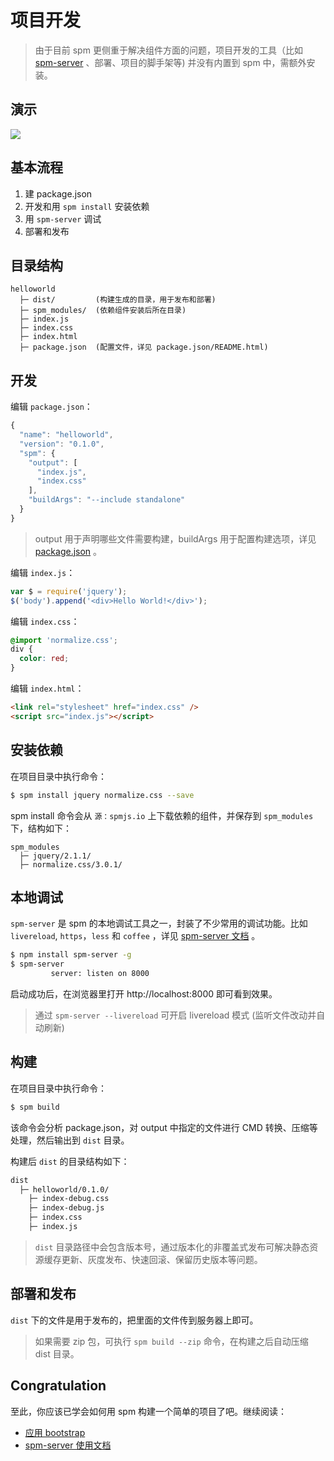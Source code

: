 # 项目开发

> 由于目前 spm 更侧重于解决组件方面的问题，项目开发的工具（比如 [spm-server](https://github.com/spmjs/spm-server) 、部署、项目的脚手架等) 并没有内置到 spm 中，需额外安装。

## 演示

![](http://gtms04.alicdn.com/tps/i4/TB1iN.pGXXXXXa3XpXXDs3XUXXX-699-360.gif)

## 基本流程

1. 建 package.json
2. 开发和用 `spm install` 安装依赖
3. 用 `spm-server` 调试
4. 部署和发布

## 目录结构

```
helloworld
  ├─ dist/         (构建生成的目录，用于发布和部署)
  ├─ spm_modules/  (依赖组件安装后所在目录)
  ├─ index.js
  ├─ index.css
  ├─ index.html
  ├─ package.json  (配置文件，详见 package.json/README.html)
```

## 开发

编辑 `package.json`：

```javascript
{
  "name": "helloworld",
  "version": "0.1.0",
  "spm": {
    "output": [
      "index.js",
      "index.css"
    ],
    "buildArgs": "--include standalone"
  }
}
```

> output 用于声明哪些文件需要构建，buildArgs 用于配置构建选项，详见 [package.json](../package.json/README.md) 。

编辑 `index.js`：

```javascript
var $ = require('jquery');
$('body').append('<div>Hello World!</div>');
```

编辑 `index.css`：

```css
@import 'normalize.css';
div {
  color: red;
}
```

编辑 `index.html`：

```html
<link rel="stylesheet" href="index.css" />
<script src="index.js"></script>
```

## 安装依赖

在项目目录中执行命令：

```bash
$ spm install jquery normalize.css --save
```

spm install 命令会从 `源：spmjs.io` 上下载依赖的组件，并保存到 `spm_modules` 下，结构如下：

```
spm_modules
  ├─ jquery/2.1.1/
  ├─ normalize.css/3.0.1/
```

## 本地调试

`spm-server` 是 spm 的本地调试工具之一，封装了不少常用的调试功能。比如 `livereload`, `https`，`less` 和 `coffee` ，详见 [spm-server 文档](spm-server.md) 。

```bash
$ npm install spm-server -g
$ spm-server
         server: listen on 8000
```

启动成功后，在浏览器里打开 http://localhost:8000 即可看到效果。

> 通过 `spm-server --livereload` 可开启 livereload 模式 (监听文件改动并自动刷新)

## 构建

在项目目录中执行命令：

```bash
$ spm build
```

该命令会分析 package.json，对 output 中指定的文件进行 CMD 转换、压缩等处理，然后输出到 `dist` 目录。

构建后 `dist` 的目录结构如下：

```bash
dist
  ├─ helloworld/0.1.0/
    ├─ index-debug.css
    ├─ index-debug.js
    ├─ index.css
    ├─ index.js
```

> `dist` 目录路径中会包含版本号，通过版本化的非覆盖式发布可解决静态资源缓存更新、灰度发布、快速回滚、保留历史版本等问题。

## 部署和发布

`dist` 下的文件是用于发布的，把里面的文件传到服务器上即可。

> 如果需要 zip 包，可执行 `spm build --zip` 命令，在构建之后自动压缩 dist 目录。

## Congratulation

至此，你应该已学会如何用 spm 构建一个简单的项目了吧。继续阅读：

* [应用 bootstrap](develop-project/using-bootstrap.md)
* [spm-server 使用文档](develop-project/spm-server.md)

